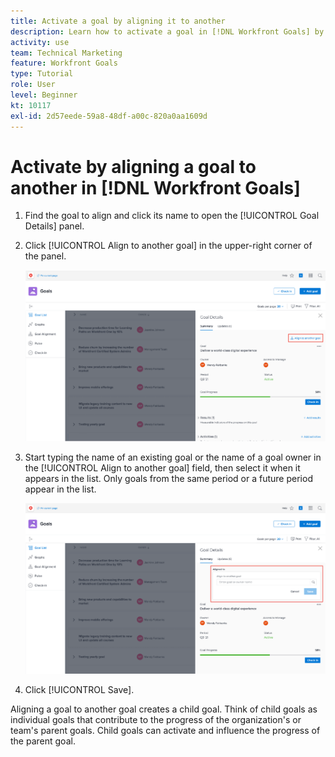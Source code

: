 ```yaml
---
title: Activate a goal by aligning it to another
description: Learn how to activate a goal in [!DNL Workfront Goals] by aligning it to another goal.
activity: use
team: Technical Marketing
feature: Workfront Goals
type: Tutorial
role: User
level: Beginner
kt: 10117
exl-id: 2d57eede-59a8-48df-a00c-820a0aa1609d
---
```

# Activate by aligning a goal to another in [!DNL Workfront Goals]

1. Find the goal to align and click its name to open the [!UICONTROL Goal Details] panel.
1. Click [!UICONTROL Align to another goal] in the upper-right corner of the panel.

    ![A screenshot of the [!UICONTROL Goal Details] panel to [!UICONTROL Align to another goal]](assets/06-workfront-goals-align-goals.png)

1. Start typing the name of an existing goal or the name of a goal owner in the [!UICONTROL Align to another goal] field, then select it when it appears in the list. Only goals from the same period or a future period appear in the list.

    ![A screenshot of the [!UICONTROL Goal Details] panel showing the [!UICONTROL Aligned to] section](assets/07-workfront-goals-align-to.png)

1. Click [!UICONTROL Save].

Aligning a goal to another goal creates a child goal. Think of child goals as individual goals that contribute to the progress of the organization's or team's parent goals. Child goals can activate and influence the progress of the parent goal.

